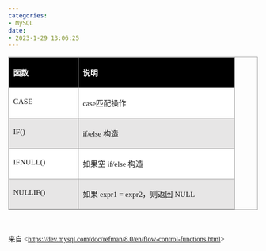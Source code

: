 ```yaml
---
categories:
- MySQL
date:
- 2023-1-29 13:06:25
---
```


<table summary="" cellspacing="0"
    style="border-collapse:collapse; border-color:#a3a3a3; border-style:solid; border-width:1px"
    class=" cke_show_border">
    <tbody>
        <tr>
            <td
                style="background-color:black; border-bottom:1px solid #a3a3a3; border-left:1px solid #a3a3a3; border-right:1px solid #a3a3a3; border-top:1px solid #a3a3a3; vertical-align:top; width:1.2861in">
                <p><span style="font-size:11.5pt"><span style="font-family:&quot;Microsoft YaHei UI&quot;"><span
                                style="color:white"><strong>函数</strong></span></span></span></p>
            </td>
            <td
                style="background-color:black; border-bottom:1px solid #a3a3a3; border-left:1px solid #a3a3a3; border-right:1px solid #a3a3a3; border-top:1px solid #a3a3a3; vertical-align:top; width:3.1083in">
                <p><span style="font-size:11.5pt"><span style="font-family:&quot;Microsoft YaHei UI&quot;"><span
                                style="color:white"><strong>说明</strong></span></span></span></p>
            </td>
        </tr>
        <tr>
            <td
                style="background-color:white; border-bottom:1px solid #a3a3a3; border-left:1px solid #a3a3a3; border-right:1px solid #a3a3a3; border-top:1px solid #a3a3a3; vertical-align:top; width:1.2861in">
                <p><span style="font-size:11.5pt"><span style="font-family:&quot;Comic Sans MS&quot;">CASE</span></span>
                </p>
            </td>
            <td
                style="background-color:white; border-bottom:1px solid #a3a3a3; border-left:1px solid #a3a3a3; border-right:1px solid #a3a3a3; border-top:1px solid #a3a3a3; vertical-align:top; width:3.1083in">
                <p><span style="font-size:11.5pt"><span style="font-family:&quot;Comic Sans MS&quot;">case</span><span
                            style="font-family:&quot;Microsoft YaHei UI&quot;">匹配操作</span></span></p>
            </td>
        </tr>
        <tr>
            <td
                style="background-color:#e7e6e6; border-bottom:1px solid #a3a3a3; border-left:1px solid #a3a3a3; border-right:1px solid #a3a3a3; border-top:1px solid #a3a3a3; vertical-align:top; width:1.2861in">
                <p><span style="font-size:11.5pt"><span style="font-family:&quot;Comic Sans MS&quot;">IF()</span></span>
                </p>
            </td>
            <td
                style="background-color:#e7e6e6; border-bottom:1px solid #a3a3a3; border-left:1px solid #a3a3a3; border-right:1px solid #a3a3a3; border-top:1px solid #a3a3a3; vertical-align:top; width:3.1083in">
                <p><span style="font-size:11.5pt"><span style="font-family:&quot;Comic Sans MS&quot;">if/else</span>
                        <span style="font-family:&quot;Microsoft YaHei UI&quot;">构造</span></span></p>
            </td>
        </tr>
        <tr>
            <td
                style="background-color:white; border-bottom:1px solid #a3a3a3; border-left:1px solid #a3a3a3; border-right:1px solid #a3a3a3; border-top:1px solid #a3a3a3; vertical-align:top; width:1.2861in">
                <p><span style="font-size:11.5pt"><span
                            style="font-family:&quot;Comic Sans MS&quot;">IFNULL()</span></span></p>
            </td>
            <td
                style="background-color:white; border-bottom:1px solid #a3a3a3; border-left:1px solid #a3a3a3; border-right:1px solid #a3a3a3; border-top:1px solid #a3a3a3; vertical-align:top; width:3.1083in">
                <p><span style="font-size:11.5pt"><span
                            style="font-family:&quot;Microsoft YaHei UI&quot;">如果空</span><span
                            style="font-family:&quot;Comic Sans MS&quot;"> if/else </span><span
                            style="font-family:&quot;Microsoft YaHei UI&quot;">构造</span></span></p>
            </td>
        </tr>
        <tr>
            <td
                style="background-color:#e7e6e6; border-bottom:1px solid #a3a3a3; border-left:1px solid #a3a3a3; border-right:1px solid #a3a3a3; border-top:1px solid #a3a3a3; vertical-align:top; width:1.2861in">
                <p><span style="font-size:11.5pt"><span
                            style="font-family:&quot;Comic Sans MS&quot;">NULLIF()</span></span></p>
            </td>
            <td
                style="background-color:#e7e6e6; border-bottom:1px solid #a3a3a3; border-left:1px solid #a3a3a3; border-right:1px solid #a3a3a3; border-top:1px solid #a3a3a3; vertical-align:top; width:3.1083in">
                <p><span style="font-size:11.5pt"><span
                            style="font-family:&quot;Microsoft YaHei UI&quot;">如果</span><span
                            style="font-family:&quot;Comic Sans MS&quot;"> expr1 = expr2</span><span
                            style="font-family:&quot;Microsoft YaHei UI&quot;">，则返回</span><span
                            style="font-family:&quot;Comic Sans MS&quot;"> NULL</span></span></p>
            </td>
        </tr>
    </tbody>
</table>
<p><span style="font-size:12.0pt"><span style="font-family:&quot;Comic Sans MS&quot;">&nbsp;</span></span></p>
<p><span style="font-family:&quot;Microsoft YaHei UI&quot;">来自</span><span
        style="font-family:&quot;Comic Sans MS&quot;"> &lt;</span><a
        data-cke-saved-href="https://dev.mysql.com/doc/refman/8.0/en/flow-control-functions.html"
        href="https://dev.mysql.com/doc/refman/8.0/en/flow-control-functions.html"><span
            style="font-family:&quot;Comic Sans MS&quot;">https://dev.mysql.com/doc/refman/8.0/en/flow-control-functions.html</span></a><span
        style="font-family:&quot;Comic Sans MS&quot;">&gt; </span>​​​​​​​</p>